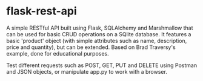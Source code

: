 # flask-rest-api
A simple RESTful API built using Flask, SQLAlchemy and Marshmallow that can be used for basic CRUD operations on a SQlite database. It features a basic 'product' object (with simple attributes such as name, description, price and quantity), but can be extended. Based on Brad Traversy's example, done for educational purposes.

Test different requests such as POST, GET, PUT and DELETE using Postman and JSON objects, or manipulate app.py to work with a browser.
